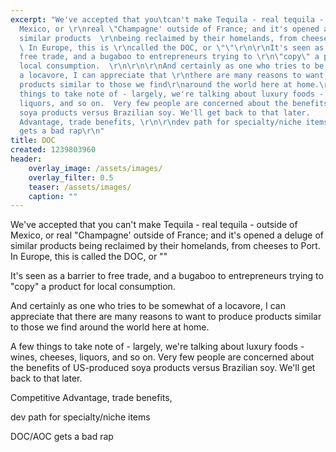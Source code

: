 ```yaml
---
excerpt: "We've accepted that you\tcan't make Tequila - real tequila - outside of
  Mexico, or \r\nreal \"Champagne' outside of France; and it's opened a deluge of
  similar products  \r\nbeing reclaimed by their homelands, from cheeses to Port.
  \ In Europe, this is \r\ncalled the DOC, or \"\"\r\n\r\nIt's seen as a barrier to
  free trade, and a bugaboo to entrepreneurs trying to \r\n\"copy\" a product for
  local consumption.  \r\n\r\n\r\nAnd certainly as one who tries to be somewhat of
  a locavore, I can appreciate that \r\nthere are many reasons to want to produce
  products similar to those we find\r\naround the world here at home.\r\n\r\nA few
  things to take note of - largely, we're talking about luxury foods - wines,\r\ncheeses,
  liquors, and so on.  Very few people are concerned about the benefits of \r\nUS-produced
  soya products versus Brazilian soy. We'll get back to that later.      \r\n\r\nCompetitive
  Advantage, trade benefits, \r\n\r\ndev path for specialty/niche items\r\n\r\n\r\nDOC/AOC
  gets a bad rap\r\n"
title: DOC
created: 1239803960
header:
    overlay_image: /assets/images/
    overlay_filter: 0.5
    teaser: /assets/images/
    caption: ""
---
```


We've accepted that you	can't make Tequila - real tequila - outside of Mexico, or
real "Champagne' outside of France; and it's opened a deluge of similar products
being reclaimed by their homelands, from cheeses to Port.  In Europe, this is
called the DOC, or ""

It's seen as a barrier to free trade, and a bugaboo to entrepreneurs trying to
"copy" a product for local consumption.


And certainly as one who tries to be somewhat of a locavore, I can appreciate that
there are many reasons to want to produce products similar to those we find
around the world here at home.

A few things to take note of - largely, we're talking about luxury foods - wines,
cheeses, liquors, and so on.  Very few people are concerned about the benefits of
US-produced soya products versus Brazilian soy. We'll get back to that later.

Competitive Advantage, trade benefits,

dev path for specialty/niche items


DOC/AOC gets a bad rap
